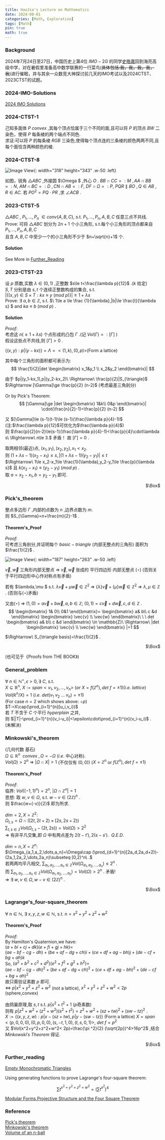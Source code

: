 ```yaml
---
title: HaoJia's Lecture on Mathematics
date: 2024-08-01
categories: [Math, Exploration]
tags: [Math]
pin: true
math: true
---
```


### Background
2024年7月24日至27日，中国历史上第4位 $IMO-2G$ 的同学[史皓嘉](https://www.imo-official.org/participant_r.aspx?id=33050)回到海亮高级中学，对在暑假里准备高中数学联赛的一行菜鸟(<del>具体包括:我，我，我，我，我</del>)进行催眠，并与其余一众数竞大神探讨前几天的IMO考试以及2024CTST、2023CTST的试题。

### 2024-IMO-Solutions

[2024 IMO Solutions](https://yao196883.github.io/img/math/IMO2024_Solutions.pdf)

### 2024-CTST-1

己知多面体 $P\ convex$ ,其每个顶点恰属于三个不同的面,且可以将 $P$ 的顶点 $BW$ 二染色，使得 $P$ 每条棱的两个端点不同色. <br>
求证:可以将 $P$ 的每条棱 $RGB$ 三染色,使得每个顶点连的三条棱的颜色两两不同,且每个面恰含两种颜色的棱.

### 2024-CTST-8

![Image View](https://yao196883.github.io/img/math/2024CTST_8.png){: width="318" height="343" .w-50 .left}

如图，锐角 $\triangle ABC$ ,外接圆 $\Omega $ ,外心 $O$ .
$BB\cap CC=:M\ ,AA\cap BB=:N$,
$AM\cap BC=:D\ ,CN\cap AB=:F$,
$DF\cap \Omega =:P$,
$PQR\parallel BO\ ,Q\in AB\ ,R\in AC$.
若 $PO^2=PQ\cdot PR$ ,求 $\angle ACB$ .


### 2023-CTST-5

$\triangle ABC$ , $P_1,\dots,P_n\ \in conv\{A,B,C\},$ s.t. $P_1,\dots,P_n,A,B,C$ 任意三点不共线.
Prove: 可将 $\triangle ABC$ 划分为 $2n+1$ 个小三角形, s.t.每个小三角形的顶点都来自 $P_1,\dots,P_n,A,B,C$ <br>
且含 $A,B,C$ 中至少一个的小三角形不少于 $n+\sqrt{n}+1$ 个.

#### Solution

See More in [Further_Reading](#further_reading)

### 2023-CTST-23

设 $p$ 质数,实数 $\lambda \in (0,1)$ ,正整数 $s\le t<\frac{\lambda p}{12}$ .($k$ 给定)<br>
$S,T$ 分别是由 $s,t$ 个连续正整数构成的集合, s.t. <br>
$|\{(x,y)\in S\times T:kx\equiv y\ (mod\ p)\}|\ge 1+\lambda s$<br>
Prove: $\exists\ a,b \in \mathbb{Z},$ s.t. $\ 1\le a \le \frac {1}{\lambda},|b|\le \frac{t}{\lambda s} $ and $ka \equiv  b \ (mod\ p)$ .

#### Solution

$Proof:$<br>
考虑这 $n(\ge 1+\lambda s)$ 个点形成的凸包 $\Gamma$ .(记 $Vol(\Gamma)=:[\Gamma]$ )<br>
假设这些点不共线,则 $[\Gamma]>0$ .<br>

$\{(x,y):p|(y-kx)\}=\Lambda=<(1,k),(0,p)>$(Form a lattice)

其中每个三角形的面积都可表示为:
$$
\frac{1}{2}|det
\begin{bmatrix}
  x_1&y_1 \\
  x_2&y_2
\end{bmatrix}|
$$

由于 $p|(y_1-kx_1),p|(y_2-kx_2)\ \Rightarrow\ \frac{p}{2}|S_{\triangle}$<br>
$\Rightarrow [\Gamma]\ge \frac{p}{2} (n-2)$ (考虑最差三角剖分)<br><br>
Or by Pick's Theorem:
$$
[\Gamma]\ge |det
\begin{bmatrix}
1&k\\
0&p
\end{bmatrix}|
\cdot(\frac{n}{2}-1)=\frac{p}{2} (n-2)
$$

又 $[\Gamma]\le (s-1)(t-1)\le (s-1)(\frac{\lambda p}{4}-1)$  (注:$\frac{\lambda p}{12}$可优化为$\frac{\lambda p}{4}$)<br>
则 $\frac{p}{2}(n-2)\le(s-1)(\frac{\lambda p}{4}-1)<\frac{p}{4}\cdot\lambda s\ \Rightarrow\ n\le 3.$ 矛盾！
故 $[\Gamma]=0$ .<br>

取两相邻(最近)点, $(x_1,y_1),(x_2,y_2),x_1<x_2$.<br>
则 $(1+\lambda s-1)(x_2-x_1)\le s,|(1+\lambda s-1)(y_2-y_1)|\le t$<br>
$\Rightarrow\ 1\le x_2-x_1\le \frac{1}{\lambda},y_2-y_1\le \frac{p}{\lambda s}$ 且 $k(x_2-x_1)\equiv (y_2-y_1)\ (mod\ p)$ .<br>
取 $a=x_2-x_1,b=y_2-y_1$ 即可.
<p align="right">$\Box$</p>

### Pick's_theorem

整点多边形 $\Gamma$ ,内部的点数为 $n$ ,边界点数为 $m$.<br>
则 $S_{\Gamma}=n+\frac{m}{2}-1$ .

#### Theorem's_Proof

$Proof:$<br>
可考虑三角剖分,并证明每个 $basic-triangle$ (内部无整点的三角形) 面积为 $\frac{1}{2}$ .

![Image View](https://yao196883.github.io/img/math/Pick.png){: width="187" height="263" .w-50 .left}

$\vec{v},\vec{w}$ 三角形内部无整点
$\Rightarrow\ \vec{v},\vec{w}$ 张成的 平行四边形 内部无整点 ($\star$)
(否则关于平行四边形中心作对称点有矛盾)

若有 $\lambda,\mu $ s.t. $\lambda \vec{v}+\mu \vec{w} \in \mathbb{Z}^2\ \Rightarrow\ \{\lambda\} \vec{v}+\{\mu\} \vec{w} \in \mathbb{Z}^2\ \Rightarrow\ \lambda,\mu \in \mathbb{Z}$ . (否则与($\star$)矛盾)

又由($\star$) $\Rightarrow\ (1,0)=a\vec{v}+b\vec{w},a,b \in \mathbb{Z};\ (0,1)=c\vec{v}+d\vec{w},c,d\in \mathbb{Z}$ .<br>
$$
\begin{bmatrix}
  1& 0\\
  0&1
\end{bmatrix}=
\begin{bmatrix}
  a& b\\
 c &d
\end{bmatrix}
\begin{bmatrix}
\vec{v} \\
\vec{w}
\end{bmatrix}\ \ \ det
\begin{bmatrix}
  a& b\\
 c &d
\end{bmatrix} \in \mathbb{Z}\ 
\Rightarrow\ |det
\begin{bmatrix}
\vec{v} \\
\vec{w}
\end{bmatrix}
|=1
$$

$\Rightarrow\ S_{\triangle basis}=\frac{1}{2}$ .<br>
<p align="right">$\Box$</p>
(也可见于《Proofs from THE BOOK》)

### General_problem

$\forall\ n\in\mathbb{N}^+ ,\epsilon >0,\exists\ C,$ s.t.<br>
$X\subseteq \mathbb{R}^n,\ X:=span<v_1,v_2,\dots,v_n>\ (or\ X=f(\mathbb{Z}^n),det\ f=\pm 1)(i.e.\ lattice)$<br>
$Vol(\mathbb{R}^n/X)=1\ (i.e.\ det(v_1\ v_2\ \dots\ v_n)=\pm 1)$<br> (For case $n=2$ which shows above: ${\div}p$)<br>
$T:=X\cap(\prod_{i=1}^{n}[u_i,v_i))$<br>
若 $T$ 不含于 $C$ 个平行 $hyperplain$ 之并,<br>
则  $||T|-\prod_{i=1}^{n}(v_i-u_i)|<\epsilon\cdot\prod_{i=1}^{n}(v_i-u_i)$ .<br>
(未解决)

### Minkowski's_theorem

(几何代数 基石)<br>
$\Omega \subseteq \mathbb{R}^n\ \ convex\ ,\Omega=-\Omega$ ($i.e.$ 中心对称).<br>
$Vol(\Omega)>2^n\ \Rightarrow\ |\Omega\cap X|>1$ (不仅仅有 $(0,0)$) ($X=\mathbb{Z}^n$ or $f(\mathbb{Z}^n),det\ f=\pm 1$)

#### Theorem's_Proof

$Proof:$<br>
临界: $Vol((-1,1)^n)=2^n,\ |\Omega\cap\mathbb{Z}^n|=1$<br>
思想: 取 $w,v\in\Omega,$ s.t. $w-v\in (2\mathbb{Z})^n$ .<br>
则 $\frac{w+(-v)}{2}$ 即为所求.<br><br>
$dim=2,X=\mathbb{Z}^2:$<br>
$\Omega_{t,s}=\Omega\cap ([2t,2t+2)\times[2s,2s+2))$<br>
$\sum_{t,s\in\mathbb{Z}}Vol(\Omega_{t,s}-(2t,2s))=Vol(\Omega)>2^2$<br>
$\Rightarrow$ 有非平凡交集,即 $\Omega$ 中有两点差为 $2(t-t'),2(s-s').\ \ Q.E.D.$<br><br>
$dim=n,X=\mathbb{Z}^n:$<br>
$\Omega_{a_1,a_2,\dots,a_n}=\Omega\cap (\prod_{d=1}^{n}[2a_d,2a_d+2))-(2a_1,2a_2,\dots,2a_n)\subseteq [0,2)^n\ .$<br>
若两两均平凡相交, $\sum_{a_1,a_2,\dots,a_n\in \mathbb{Z}  }Vol(\Omega_{a_1,a_2,\dots,a_n})\le 2^n$ .<br>
而 $\sum_{a_1,a_2,\dots,a_n\in\mathbb{Z}}Vol(\Omega_{a_1,a_2,\dots,a_n})=Vol(\Omega)>2^n$ . 矛盾!<br>
$\Rightarrow\ \exists\ w,v\in\Omega,w-v\in(2\mathbb{Z})^n$ .
<p align="right">$\Box$</p>

### Lagrange's_four-square_theorem

$\forall\ n\in\mathbb{N},\ \exists \ x,y,z,w\in\mathbb{N},$ s.t. $n=x^2+y^2+z^2+w^2$

#### Theorem's_Proof

$Proof:$<br>
By Hamilton's Quaternion,we have:<br>
$(a+bi+cj+dk)(e+fi+gj+hk)=$<br>
$(ae-bf-cg-dh)+(be+af-dg+ch)i+(ce+df+ag-bh)j+(de-cf+bg+ah)k$<br>
So, $(a^2+b^2+c^2+d^2)(e^2+f^2+g^2+h^2)=$<br>
$(ae-bf-cg-dh)^2+(be+af-dg+ch)^2+(ce+df+ag-bh)^2+(de-cf+bg+ah)^2$<br>
故只需验证素数 $p$ 即可.<br>
$\Leftrightarrow\ p|x^2+y^2+z^2+w^2$ (not a lattice), $x^2+y^2+z^2+w^2<2p$ (sphere,convex)<br><br>
由鸽巢原理,取 $s,t$ s.t. $p|s^2+t^2+1$ ($p$奇素数)<br>
则有 $p|z^2+w^2+(z^2+w^2)(s^2+t^2)=z^2+w^2+(sz+tw)^2+(sw-tz)^2$ .<br>
$X:=\{(x,y,z,w):p|x-(sz+tw),p|y-(sw-tz)\}$ (Form a lattice)
$X=span<(p,0,0,0),(0,p,0,0),(s,-t,1,0),(t,s,0,1)>,\ det\ f=p^2$<br>
又 $Vol(x^2+y^2+z^2+w^2< 2p)=\frac{\pi ^2}{2} (\sqrt{2p})^4>16p^2$ ,结合 $Minkowski's\ Theorem$ 得证.
<p align="right">$\Box$</p>

### Further_reading

[Empty Monochromatic Triangles](https://yhx1415926.github.io/quote_img/mathexploration-5/2023CTST_5.pdf)

Using generating functions to prove Lagrange's four-square theorem:

$$ \sum t^{x^2+y^2+z^2+w^2}=(\sum t^{x^2})^4 $$

[Modular Forms,Projective Structure and the Four Square Theorem](https://yhx1415926.github.io/quote_img/mathexploration-5/MODULAR_FORMS,PROJECTIVE_STRUCTURES,AND_THE_FOUR_SQUARES_THEOREM.pdf)

### Reference

[Pick's theorem](https://yhx1415926.github.io/quote_img/mathexploration-5/Pick's_theorem.pdf)<br>
[Minkowski's theorem](https://yhx1415926.github.io/quote_img/mathexploration-5/Minkowski's_theorem.pdf)<br>
[Volume of an n-ball](https://yhx1415926.github.io/quote_img/mathexploration-5/Volume_of_an_n-ball.pdf)
